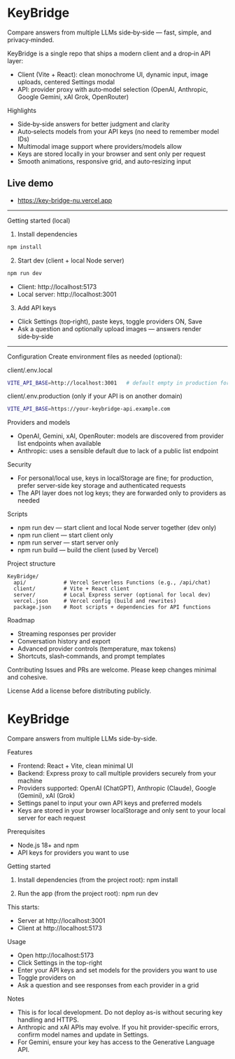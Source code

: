 # KeyBridge

Compare answers from multiple LLMs side‑by‑side — fast, simple, and privacy‑minded.

KeyBridge is a single repo that ships a modern client and a drop‑in API layer:
- Client (Vite + React): clean monochrome UI, dynamic input, image uploads, centered Settings modal
- API: provider proxy with auto‑model selection (OpenAI, Anthropic, Google Gemini, xAI Grok, OpenRouter)

Highlights
- Side‑by‑side answers for better judgment and clarity
- Auto‑selects models from your API keys (no need to remember model IDs)
- Multimodal image support where providers/models allow
- Keys are stored locally in your browser and sent only per request
- Smooth animations, responsive grid, and auto‑resizing input

## Live demo

- https://key-bridge-nu.vercel.app

---

Getting started (local)
1) Install dependencies

```bash
npm install
```

2) Start dev (client + local Node server)

```bash
npm run dev
```

- Client: http://localhost:5173
- Local server: http://localhost:3001

3) Add API keys
- Click Settings (top‑right), paste keys, toggle providers ON, Save
- Ask a question and optionally upload images — answers render side‑by‑side

---



Configuration
Create environment files as needed (optional):

client/.env.local
```bash
VITE_API_BASE=http://localhost:3001   # default empty in production for same‑origin
```

client/.env.production (only if your API is on another domain)
```bash
VITE_API_BASE=https://your-keybridge-api.example.com
```

Providers and models
- OpenAI, Gemini, xAI, OpenRouter: models are discovered from provider list endpoints when available
- Anthropic: uses a sensible default due to lack of a public list endpoint

Security
- For personal/local use, keys in localStorage are fine; for production, prefer server‑side key storage and authenticated requests
- The API layer does not log keys; they are forwarded only to providers as needed

Scripts
- npm run dev — start client and local Node server together (dev only)
- npm run client — start client only
- npm run server — start server only
- npm run build — build the client (used by Vercel)

Project structure
```
KeyBridge/
  api/            # Vercel Serverless Functions (e.g., /api/chat)
  client/         # Vite + React client
  server/         # Local Express server (optional for local dev)
  vercel.json     # Vercel config (build and rewrites)
  package.json    # Root scripts + dependencies for API functions
```

Roadmap
- Streaming responses per provider
- Conversation history and export
- Advanced provider controls (temperature, max tokens)
- Shortcuts, slash‑commands, and prompt templates

Contributing
Issues and PRs are welcome. Please keep changes minimal and cohesive.

License
Add a license before distributing publicly.

# KeyBridge

Compare answers from multiple LLMs side-by-side.

Features
- Frontend: React + Vite, clean minimal UI
- Backend: Express proxy to call multiple providers securely from your machine
- Providers supported: OpenAI (ChatGPT), Anthropic (Claude), Google (Gemini), xAI (Grok)
- Settings panel to input your own API keys and preferred models
- Keys are stored in your browser localStorage and only sent to your local server for each request

Prerequisites
- Node.js 18+ and npm
- API keys for providers you want to use

Getting started
1) Install dependencies (from the project root):
   npm install

2) Run the app (from the project root):
   npm run dev

This starts:
- Server at http://localhost:3001
- Client at http://localhost:5173

Usage
- Open http://localhost:5173
- Click Settings in the top-right
- Enter your API keys and set models for the providers you want to use
- Toggle providers on
- Ask a question and see responses from each provider in a grid

Notes
- This is for local development. Do not deploy as-is without securing key handling and HTTPS.
- Anthropic and xAI APIs may evolve. If you hit provider-specific errors, confirm model names and update in Settings.
- For Gemini, ensure your key has access to the Generative Language API.

